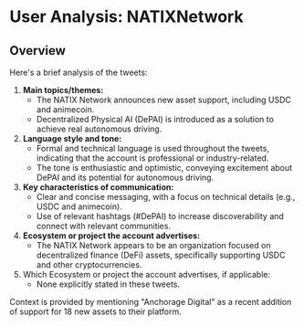 # User Analysis: NATIXNetwork

## Overview

Here's a brief analysis of the tweets:

1. **Main topics/themes:**
	* The NATIX Network announces new asset support, including USDC and animecoin.
	* Decentralized Physical AI (DePAI) is introduced as a solution to achieve real autonomous driving.
2. **Language style and tone:**
	* Formal and technical language is used throughout the tweets, indicating that the account is professional or industry-related.
	* The tone is enthusiastic and optimistic, conveying excitement about DePAI and its potential for autonomous driving.
3. **Key characteristics of communication:**
	* Clear and concise messaging, with a focus on technical details (e.g., USDC and animecoin).
	* Use of relevant hashtags (#DePAI) to increase discoverability and connect with relevant communities.
4. **Ecosystem or project the account advertises:**
	* The NATIX Network appears to be an organization focused on decentralized finance (DeFi) assets, specifically supporting USDC and other cryptocurrencies.
5.  Which Ecosystem or project the account advertises, if applicable:
    * None explicitly stated in these tweets.

Context is provided by mentioning "Anchorage Digital" as a recent addition of support for 18 new assets to their platform.